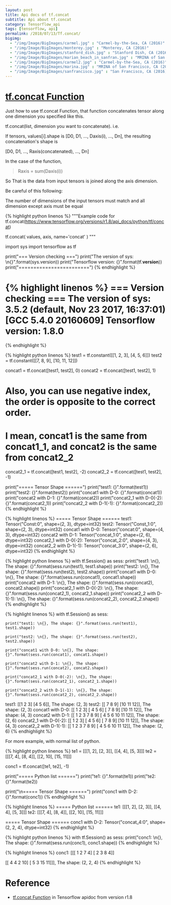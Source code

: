 ```yaml
---
layout: post
title: Api docs of tf.concat
subtitle: Api about tf.concat
category: Tensorflow_api
tags: [tensorflow, api]
permalink: /2018/07/13/Tf.concat/
bigimg: 
  - "/img/Image/BigImages/carmel.jpg" : "Carmel-by-the-Sea, CA (2016)"
  - "/img/Image/BigImages/monterey.jpg" : "Monterey, CA (2016)"
  - "/img/Image/BigImages/stanford_dish.jpg" : "Stanford Dish, CA (2016)"
  - "/img/Image/BigImages/marian_beach_in_sanfran.jpg" : "MRINA of San Francisco, CA (2016)"
  - "/img/Image/BigImages/carmel2.jpg" : "Carmel-by-the-Sea, CA (2016)"
  - "/img/Image/BigImages/marina.jpg" : "MRINA of San Francisco, CA (2016)"
  - "/img/Image/BigImages/sanfrancisco.jpg" : "San Francisco, CA (2016)"
---
```


<!-- from https://github.com/hyunyoung2/hyunyoung2_Machine_Learning/blob/master/Tutorial/Tensorflow/00.Function_API/02-tf.concat.ipynb -->

# [tf.concat Function](https://www.tensorflow.org/versions/r1.8/api_docs/python/tf/concat)

Just how to use tf.concat Function, that function concatenates tensor along one dimension you specified like this. 

tf.concat(list, dimension you want to concatenate). i.e. 

If tensors, values\[i\].shape is \[D0, D1, ..., Daxis(i), ..., Dn\], the resulting concatenation's shape is 

\[D0, D1, ..., Raxis(concatenated), ..., Dn\]

In the case of the function, 

> Raxis = sum(Daxis(i))

So That is the data from input tensors is joined along the axis dimension.

Be careful of this following:

The number of dimensions of the input tensors must match and all dimension except axis must be equal

{% highlight python linenos %}
"""Example code for tf.concat(https://www.tensorflow.org/versions/r1.8/api_docs/python/tf/concat)

tf.concat(
    values,
    axis,
    name='concat'
)
"""

import sys
import tensorflow as tf

print("=== Version checking ===")
print("The version of sys: \n{}".format(sys.version))
print("Tensorflow version: {}".format(tf.__version__))
print("========================")
{% endhighlight %}

{% highlight linenos %}
=== Version checking ===
The version of sys: 
3.5.2 (default, Nov 23 2017, 16:37:01) 
[GCC 5.4.0 20160609]
Tensorflow version: 1.8.0
========================
{% endhighlight %}

{% highlight python linenos %}
test1 = tf.constant([[1, 2, 3], [4, 5, 6]])
test2 = tf.constant([[7, 8, 9], [10, 11, 12]])

concat1 = tf.concat([test1, test2], 0)
concat2 = tf.concat([test1, test2], 1)

# Also, you can use negative index, the order is opposite to the correct order. 
# I mean, concat1 is the same from concat1_1, and concat2 is the same from concat2_2
concat2_1 = tf.concat([test1, test2], -2)
concat2_2 = tf.concat([test1, test2], -1)

print("===== Tensor Shape ======")
print("test1: {}".format(test1))
print("test2: {}".format(test2))
print("concat1 with D-0: {}".format(concat1))
print("concat2 with D-1: {}".format(concat2))
print("concat2_1 with D-0(-2): {}".format(concat2_1))
print("concat2_2 with D-1(-1): {}".format(concat2_2))
{% endhighlight %}

{% highlight linenos %}
===== Tensor Shape ======
test1: Tensor("Const:0", shape=(2, 3), dtype=int32)
test2: Tensor("Const_1:0", shape=(2, 3), dtype=int32)
concat1 with D-0: Tensor("concat:0", shape=(4, 3), dtype=int32)
concat2 with D-1: Tensor("concat_1:0", shape=(2, 6), dtype=int32)
concat2_1 with D-0(-2): Tensor("concat_2:0", shape=(4, 3), dtype=int32)
concat2_2 with D-1(-1): Tensor("concat_3:0", shape=(2, 6), dtype=int32)
{% endhighlight %}


{% highlight python linenos %}
with tf.Session() as sess:
    print("test1: \n{}, The shape: {}".format(sess.run(test1), test1.shape))
    print("test2: \n{}, The shape: {}".format(sess.run(test2), test2.shape))
    print("concat1 with D-0: \n{}, The shape: {}".format(sess.run(concat1), concat1.shape))
    print("concat2 with D-1: \n{}, The shape: {}".format(sess.run(concat2), concat2.shape))
    print("concat2_1 with D-0(-2): \n{}, The shape: {}".format(sess.run(concat2_1), concat2_1.shape))
    print("concat2_2 with D-1(-1): \n{}, The shape: {}".format(sess.run(concat2_2), concat2_2.shape))
{% endhighlight %}

{% highlight linenos %}
with tf.Session() as sess:

    print("test1: \n{}, The shape: {}".format(sess.run(test1), test1.shape))

    print("test2: \n{}, The shape: {}".format(sess.run(test2), test2.shape))

    print("concat1 with D-0: \n{}, The shape: {}".format(sess.run(concat1), concat1.shape))

    print("concat2 with D-1: \n{}, The shape: {}".format(sess.run(concat2), concat2.shape))

    print("concat2_1 with D-0(-2): \n{}, The shape: {}".format(sess.run(concat2_1), concat2_1.shape))

    print("concat2_2 with D-1(-1): \n{}, The shape: {}".format(sess.run(concat2_2), concat2_2.shape))

test1: 
[[1 2 3]
 [4 5 6]], The shape: (2, 3)
test2: 
[[ 7  8  9]
 [10 11 12]], The shape: (2, 3)
concat1 with D-0: 
[[ 1  2  3]
 [ 4  5  6]
 [ 7  8  9]
 [10 11 12]], The shape: (4, 3)
concat2 with D-1: 
[[ 1  2  3  7  8  9]
 [ 4  5  6 10 11 12]], The shape: (2, 6)
concat2_1 with D-0(-2): 
[[ 1  2  3]
 [ 4  5  6]
 [ 7  8  9]
 [10 11 12]], The shape: (4, 3)
concat2_2 with D-1(-1): 
[[ 1  2  3  7  8  9]
 [ 4  5  6 10 11 12]], The shape: (2, 6)
{% endhighlight %}

For more example, with normal list of python.

{% highlight python linenos %}
te1 = [[[1, 2], [2, 3]], [[4, 4], [5, 3]]]
te2 = [[[7, 4], [8, 4]], [[2, 10], [15, 11]]]

conc1 = tf.concat([te1, te2], -1)


print("===== Python list ======")
print("te1: {}".format(te1))
print("te2: {}".format(te2))

print("\n===== Tensor Shape ======")
print("conc1 with D-2: {}".format(conc1))
{% endhighlight %}

{% highlight linenos %}
===== Python list ======
te1: [[[1, 2], [2, 3]], [[4, 4], [5, 3]]]
te2: [[[7, 4], [8, 4]], [[2, 10], [15, 11]]]

===== Tensor Shape ======
conc1 with D-2: Tensor("concat_4:0", shape=(2, 2, 4), dtype=int32)
{% endhighlight %}

{% highlight python linenos %}
with tf.Session() as sess:
    print("conc1: \n{}, The shape: {}".format(sess.run(conc1), conc1.shape))
{% endhighlight %}

{% highlight linenos %}
conc1: 
[[[ 1  2  7  4]
  [ 2  3  8  4]]

 [[ 4  4  2 10]
  [ 5  3 15 11]]], The shape: (2, 2, 4)
{% endhighlight %}

# Reference
 
 - [tf.concat Function](https://www.tensorflow.org/versions/r1.8/api_docs/python/tf/concat) in Tensorflow apidoc from version r1.8
